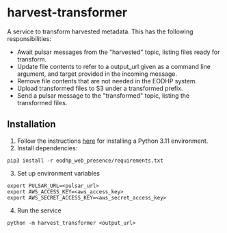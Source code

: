 # harvest-transformer
A service to transform harvested metadata. This has the following responsibilities:
- Await pulsar messages from the "harvested" topic, listing files ready for transform.
- Update file contents to refer to a output_url given as a command line argument, and target provided in the incoming message.
- Remove file contents that are not needed in the EODHP system.
- Upload transformed files to S3 under a transformed prefix.
- Send a pulsar message to the "transformed" topic, listing the transformed files.


## Installation

1. Follow the instructions [here](https://github.com/UKEODHP/template-python/blob/main/README.md) for installing a 
Python 3.11 environment.
2. Install dependencies:

```commandline
pip3 install -r eodhp_web_presence/requirements.txt
```
3. Set up environment variables
```commandline
export PULSAR_URL=<pulsar_url>
export AWS_ACCESS_KEY=<aws_access_key>
export AWS_SECRET_ACCESS_KEY=<aws_secret_access_key>
```
4. Run the service
```commandline
python -m harvest_transformer <output_url>
```

